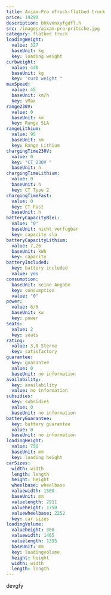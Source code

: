 ```yaml
---
title: Axiam-Pro eTruck-flatbed truck
price: 19290
description: bhkvmnxyfgdfl.h
src: /images/aixam-pro-pritsche.jpg
category: flatbed truck
loadingWeight:
  value: 327
  baseUnit: kg
  key: loading weight
curbweight:
  value: 440
  baseUnit: kg
  key: "curb weight "
maxSpeed:
  value: 45
  baseUnit: km/h
  key: vMax
range230V:
  value: 0
  baseUnit: km
  key: Range SLA
rangeLithium:
  value: 95
  baseUnit: km
  key: Range Lithium
chargingTime230V:
  value: 0
  key: "CT 230V "
  baseUnit: h
chargingTimeLithium:
  value: 0
  baseUnit: h
  key: CT Type 2
chargingTimeFast:
  value: 0
  key: CT Fast
  baseUnit: h
batteryCapacityBlei:
  value: "0"
  baseUnit: nicht verfügbar
  key: capacity sla
batteryCapacityLithium:
  value: 7,26
  baseUnit: kWh
  key: capacity
batteryIncluded:
  key: battery included
  value: yes
consumption:
  baseUnit: keine Angabe
  key: consumption
  value: "0"
power:
  value: 6/6
  baseUnit: kw
  key: power
seats:
  value: 2
  key: seats
rating:
  value: 3,0 Sterne
  key: satisfactory
guarantee:
  key: guarantee
  value: 0
  baseUnit: no information
availability:
  key: availability
  value: no information
subsidies:
  key: subsidies
  value: 0
  baseUnit: no information
batteryGuarantee:
  key: battery guarantee
  value: 0
  baseUnit: no information
loadingHeight:
  value: 750
  baseUnit: mm
  key: loading height
carSizes:
  width: width
  length: length
  height: height
  wheelbase: wheelbase
  valuewidth: 1500
  baseUnit: mm
  valuelength: 2911
  valueheight: 1750
  valuewheelbase: 2252
  key: car sizes
loadingVolume:
  valueheight: 300
  valuewidth: 1465
  valuelength: 1395
  baseUnit: mm
  key: loadingvolume
  height: height
  width: width
  length: length
---
```

devgfy